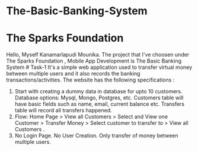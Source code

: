 # The-Basic-Banking-System
# The Sparks Foundation
Hello,
Myself Kanamarlapudi Mounika.
The project that I've choosen under The Sparks Foundation , Mobile App Development is The Basic Banking System # Task-1
It's a simple web application used to transfer virtual money between multiple users and it also records the banking transactions/activities.
The website has the following specifications :
  1. Start with creating a dummy data in database for upto 10 customers. Database options: Mysql, Mongo, Postgres, etc. Customers table will have basic fields such as name, email,      current balance etc. Transfers table will record all transfers happened.
  2. Flow: Home Page > View all Customers > Select and View one Customer > Transfer Money > Select customer to transfer to > View all Customers .
  3. No Login Page. No User Creation. Only transfer of money between multiple users.
